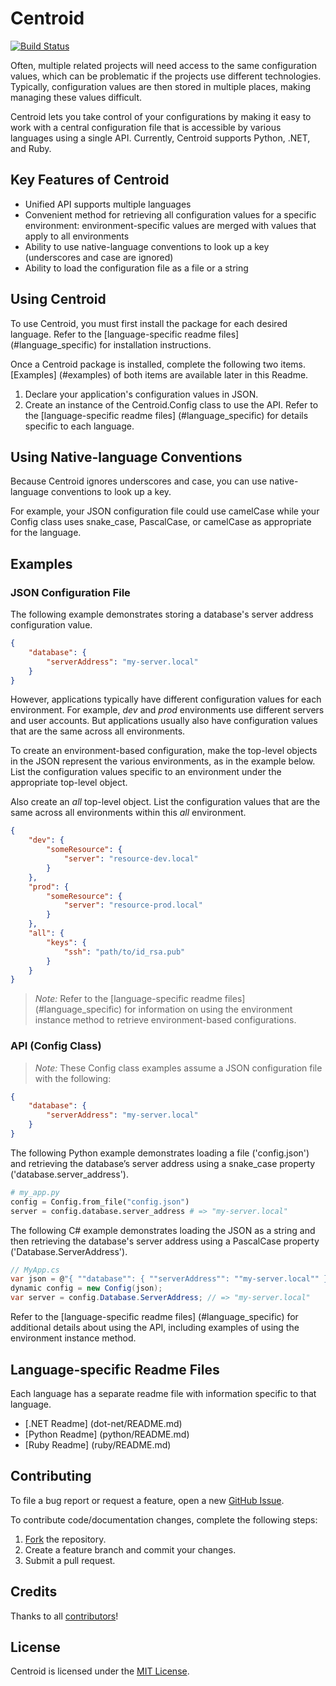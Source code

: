 # Centroid

[![Build Status](https://travis-ci.org/ResourceDataInc/Centroid.png?branch=master)](https://travis-ci.org/ResourceDataInc/Centroid)

Often, multiple related projects will need access to the same configuration values, which can be problematic if the projects use different technologies. Typically, configuration values are then stored in multiple places, making managing these values difficult. 

Centroid lets you take control of your configurations by making it easy to work with a central configuration file that is accessible by various languages using a single API. Currently, Centroid supports Python, .NET, and Ruby.

## Key Features of Centroid

+ Unified API supports multiple languages
+ Convenient method for retrieving all configuration values for a specific environment: environment-specific values are merged with values that apply to all environments 
+ Ability to use native-language conventions to look up a key (underscores and case are ignored)
+ Ability to load the configuration file as a file or a string

## Using Centroid

To use Centroid, you must first install the package for each desired language. Refer to the [language-specific readme files] (#language_specific) for installation instructions.

Once a Centroid package is installed, complete the following two items. [Examples] (#examples) of both items are available later in this Readme.

1. Declare your application's configuration values in JSON. 
1. Create an instance of the Centroid.Config class to use the API. Refer to the [language-specific readme files] (#language_specific) for details specific to each language.

## Using Native-language Conventions
Because Centroid ignores underscores and case, you can use native-language conventions to look up a key. 

For example, your JSON configuration file could use camelCase while your Config class uses snake_case, PascalCase, or camelCase as appropriate for the language.

## <a name="examples"></a>Examples

### JSON Configuration File

The following example demonstrates storing a database's server address configuration value.
```json
{
    "database": {
        "serverAddress": "my-server.local"
    }
}
```
However, applications typically have different configuration values for each environment. For example, *dev* and *prod* environments use different servers and user accounts. But applications usually also have configuration values that are the same across all environments. 

To create an environment-based configuration, make the top-level objects in the JSON represent the various environments, as in the example below. List the configuration values specific to an environment under the appropriate top-level object. 

Also create an *all* top-level object. List the configuration values that are the same across all environments within this *all* environment.


```json
{
    "dev": {
        "someResource": {
            "server": "resource-dev.local"
        }
    },
    "prod": {
        "someResource": {
            "server": "resource-prod.local"
        }
    },
    "all": {
        "keys": {
            "ssh": "path/to/id_rsa.pub"
        }
    }
}
```
> *Note:*	Refer to the [language-specific readme files] (#language_specific) for information on using the environment instance method to retrieve environment-based configurations.

### API (Config Class)
> *Note:*	These Config class examples assume a JSON configuration file with the following: 

```json
{
    "database": {
        "serverAddress": "my-server.local"
    }
}
```
The following Python example demonstrates loading a file ('config.json') and retrieving the database’s server address using a snake_case property ('database.server_address'). 

```py
# my_app.py
config = Config.from_file("config.json")
server = config.database.server_address # => "my-server.local"
```
The following C# example demonstrates loading the JSON as a string and then retrieving the database's server address using a PascalCase property ('Database.ServerAddress').

```cs
// MyApp.cs
var json = @"{ ""database"": { ""serverAddress"": ""my-server.local"" } }";
dynamic config = new Config(json);
var server = config.Database.ServerAddress; // => "my-server.local"
```
Refer to the [language-specific readme files] (#language_specific) for additional details about using the API, including examples of using the environment instance method.

## <a name="language_specific"></a>Language-specific Readme Files
Each language has a separate readme file with information specific to that language. 

* [.NET Readme] (dot-net/README.md)
* [Python Readme] (python/README.md)
* [Ruby Readme] (ruby/README.md)

## Contributing
To file a bug report or request a feature, open a new [GitHub Issue](https://github.com/ResourceDataInc/Centroid/issues/new).

To contribute code/documentation changes, complete the following steps:

1. [Fork](https://github.com/ResourceDataInc/Centroid/fork) the repository.
1. Create a feature branch and commit your changes.
1. Submit a pull request.

## Credits

Thanks to all [contributors](https://github.com/ResourceDataInc/Centroid/graphs/contributors)!

## License

Centroid is licensed under the [MIT License](LICENSE.txt).
